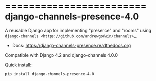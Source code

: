 ========================
django-channels-presence-4.0
========================

A reusable Django app for implementing "presence" and "rooms" using
`django-channels <https://github.com/andrewgodwin/channels>`_.

- Docs: https://django-channels-presence.readthedocs.org

Compatible with Django 4.2 and django-channels 4.0.0

Quick install::

    pip install django-channels-presence-4.0


